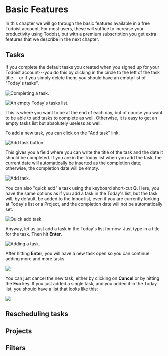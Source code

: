 # Basic Features

In this chapter we will go through the basic features available in a free Todoist account. For most users, these will suffice to increase your productivity using Todoist, but with a premium subscription you get extra features that we describe in the next chapter.

## Tasks

If you complete the default tasks you created when you signed up for your Todoist account---you do this by clicking in the circle to the left of the task title---or if you simply delete them, you should have an empty list of "Today's tasks".

![Completing a task.](figures/completing-task.png)

![An empty Today's tasks list.](figures/clean-today.png)

This is where you want to be at the end of each day, but of course you want to be able to add tasks to complete as well. Otherwise, it is easy to get an empty tasks list but absolutely useless as well.

To add a new task, you can click on the "Add task" link.

![Add task button.](figures/add-task-button.png)

This gives you a field where you can write the title of the task and the date it should be completed. If you are in the Today list when you add the task, the current date will automatically be inserted as the completion date; otherwise, the completion date will be empty. 

![Add task.](figures/add-task.png)

You can also "quick add" a task using the keyboard short-cut **Q**. Here, you have the same options as if you add a task in the Today's list, but the task will, by default, be added to the Inbox list, even if you are currently looking at Today's list or a Project, and the completion date will not be automatically set.

![Quick add task.](figures/quick-add-task.png)

Anyway, let us just add a task in the Today's list for now. Just type in a title for the task. Then hit **Enter**.

![Adding a task.](figures/adding-a-task.png)

After hitting **Enter**, you will have a new task open so you can continue adding more and more tasks. 

![](figures/after-adding-task.png)

You can just cancel the new task, either by clicking on **Cancel** or by hitting the **Esc** key. If you just added a single task, and you added it in the Today list, you should have a list that looks like this:

![](figures/after-adding-and-cancel.png)



## Rescheduling tasks

## Projects

## Filters

